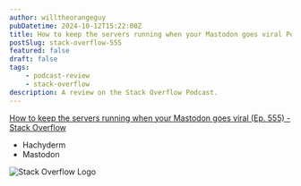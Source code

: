 ```yaml
---
author: willtheorangeguy
pubDatetime: 2024-10-12T15:22:00Z
title: How to keep the servers running when your Mastodon goes viral Podcast Review
postSlug: stack-overflow-555
featured: false
draft: false
tags:
    - podcast-review
    - stack-overflow
description: A review on the Stack Overflow Podcast.
---
```


[How to keep the servers running when your Mastodon goes viral (Ep. 555) - Stack Overflow](https://stackoverflow.blog/2023/03/31/how-to-keep-the-servers-running-when-your-mastodon-goes-viral/)

- Hachyderm
- Mastodon

![Stack Overflow Logo](https://is1-ssl.mzstatic.com/image/thumb/Podcasts116/v4/6d/32/15/6d32155b-12ec-8d15-2f76-256e8e7f8dcf/mza_16949506039235574720.jpg/300x300bb.webp)